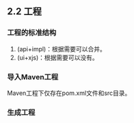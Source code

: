 ## 2.2 工程

### 工程的标准结构

1. \(api+impl\)：根据需要可以合并。
2. \(ui+xjs\)：根据需要可以没有。

### 导入Maven工程

Maven工程下仅存在pom.xml文件和src目录。

### 生成工程





